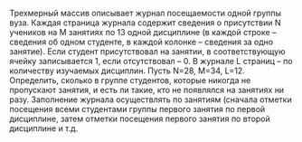 Трехмерный массив описывает журнал посещаемости одной группы вуза. Каждая страница журнала содержит сведения о присутствии N учеников на М занятиях по 13 одной дисциплине (в каждой строке – сведения об одном студенте, в каждой колонке – сведения за одно занятие). Если студент присутствовал на занятии, в соответствующую ячейку записывается 1, если отсутствовал – 0. В журнале L страниц – по количеству изучаемых дисциплин. Пусть N=28, M=34, L=12. Определить, сколько в группе студентов, которые никогда не пропускают занятия, и есть ли такие, кто не появлялся на занятиях ни разу. Заполнение журнала осуществлять по занятиям (сначала отметки посещения всеми студентами группы первого занятия по первой дисциплине, затем отметки посещения первого занятия по второй дисциплине и т.д.
